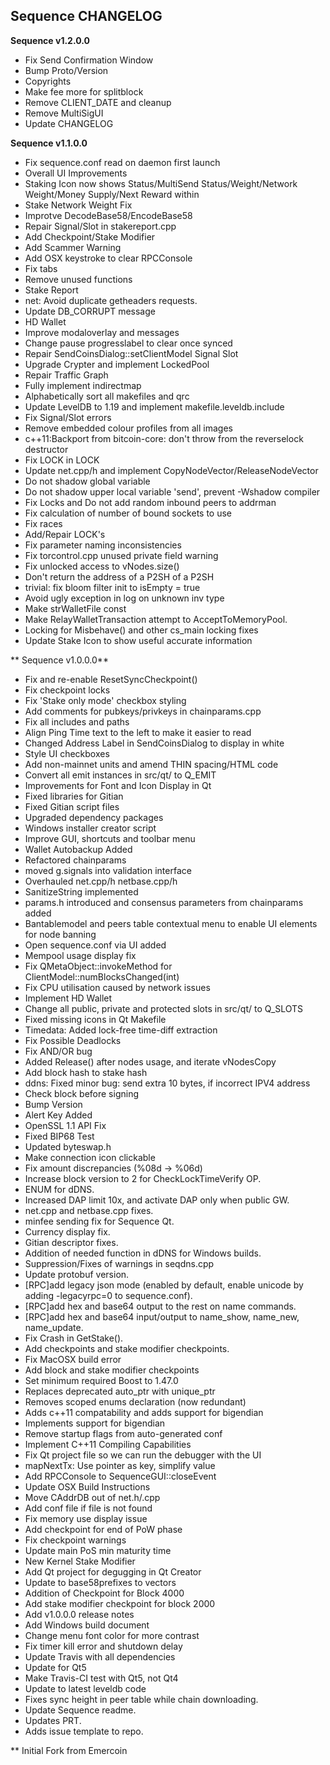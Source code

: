 **Sequence CHANGELOG**
-------------------------

**Sequence v1.2.0.0**

* Fix Send Confirmation Window
* Bump Proto/Version
* Copyrights
* Make fee more for splitblock
* Remove CLIENT_DATE and cleanup
* Remove MultiSigUI
* Update CHANGELOG

**Sequence v1.1.0.0**

* Fix sequence.conf read on daemon first launch
* Overall UI Improvements
* Staking Icon now shows Status/MultiSend Status/Weight/Network Weight/Money Supply/Next Reward within
* Stake Network Weight Fix
* Improtve DecodeBase58/EncodeBase58
* Repair Signal/Slot in stakereport.cpp
* Add Checkpoint/Stake Modifier
* Add Scammer Warning
* Add OSX keystroke to clear RPCConsole
* Fix tabs
* Remove unused functions
* Stake Report
* net: Avoid duplicate getheaders requests.
* Update DB_CORRUPT message
* HD Wallet
* Improve modaloverlay and messages
* Change pause progresslabel to clear once synced
* Repair SendCoinsDialog::setClientModel Signal Slot
* Upgrade Crypter and implement LockedPool
* Repair Traffic Graph
* Fully implement indirectmap
* Alphabetically sort all makefiles and qrc
* Update LevelDB to 1.19 and implement makefile.leveldb.include
* Fix Signal/Slot errors
* Remove embedded colour profiles from all images
* c++11:Backport from bitcoin-core: don't throw from the reverselock destructor
* Fix LOCK in LOCK
* Update net.cpp/h and implement CopyNodeVector/ReleaseNodeVector
* Do not shadow global variable
* Do not shadow upper local variable 'send', prevent -Wshadow compiler 
* Fix Locks and Do not add random inbound peers to addrman
* Fix calculation of number of bound sockets to use
* Fix races
* Add/Repair LOCK's
* Fix parameter naming inconsistencies
* Fix torcontrol.cpp unused private field warning
* Fix unlocked access to vNodes.size()
* Don't return the address of a P2SH of a P2SH
* trivial: fix bloom filter init to isEmpty = true
* Avoid ugly exception in log on unknown inv type
* Make strWalletFile const
* Make RelayWalletTransaction attempt to AcceptToMemoryPool.
* Locking for Misbehave() and other cs_main locking fixes
* Update Stake Icon to show useful accurate information


** Sequence v1.0.0.0**

* Fix and re-enable ResetSyncCheckpoint()
* Fix checkpoint locks
* Fix 'Stake only mode' checkbox styling
* Add comments for pubkeys/privkeys in chainparams.cpp
* Fix all includes and paths
* Align Ping Time text to the left to make it easier to read
* Changed Address Label in SendCoinsDialog to display in white
* Style UI checkboxes
* Add non-mainnet units and amend THIN spacing/HTML code
* Convert all emit instances in src/qt/ to Q_EMIT
* Improvements for Font and Icon Display in Qt
* Fixed libraries for Gitian
* Fixed Gitian script files
* Upgraded dependency packages
* Windows installer creator script
* Improve GUI, shortcuts and toolbar menu
* Wallet Autobackup Added
* Refactored chainparams
* moved g.signals into validation interface
* Overhauled net.cpp/h netbase.cpp/h
* SanitizeString implemented
* params.h introduced and consensus parameters from chainparams added
* Bantablemodel and peers table contextual menu to enable UI elements for node banning
* Open sequence.conf via UI added
* Mempool usage display fix
* Fix QMetaObject::invokeMethod for ClientModel::numBlocksChanged(int)
* Fix CPU utilisation caused by network issues
* Implement HD Wallet
* Change all public, private and protected slots in src/qt/ to Q_SLOTS
* Fixed missing icons in Qt Makefile
* Timedata: Added lock-free time-diff extraction
* Fix Possible Deadlocks
* Fix AND/OR bug
* Added Release() after nodes usage, and iterate vNodesCopy
* Add block hash to stake hash
* ddns: Fixed minor bug: send extra 10 bytes, if incorrect IPV4 address
* Check block before signing
* Bump Version
* Alert Key Added
* OpenSSL 1.1 API Fix
* Fixed BIP68 Test
* Updated byteswap.h
* Make connection icon clickable
* Fix amount discrepancies (%08d -> %06d)
* Increase block version to 2 for CheckLockTimeVerify OP. 
* ENUM for dDNS.
* Increased DAP limit 10x, and activate DAP only when public GW.
* net.cpp and netbase.cpp fixes. 
* minfee sending fix for Sequence Qt. 
* Currency display fix. 
* Gitian descriptor fixes.
* Addition of needed function in dDNS for Windows builds. 
* Suppression/Fixes of warnings in seqdns.cpp
* Update protobuf version.
* [RPC]add legacy json mode (enabled by default, enable unicode by adding -legacyrpc=0 to sequence.conf).
* [RPC]add hex and base64 output to the rest on name commands.
* [RPC]add hex and base64 input/output to name_show, name_new, name_update.
* Fix Crash in GetStake().
* Add checkpoints and stake modifier checkpoints.
* Fix MacOSX build error
* Add block and stake modifier checkpoints
* Set minimum required Boost to 1.47.0
* Replaces deprecated auto_ptr with unique_ptr
* Removes scoped enums declaration (now redundant)
* Adds c++11 compatability and adds support for bigendian
* Implements support for bigendian
* Remove startup flags from auto-generated conf
* Implement C++11 Compiling Capabilities
* Fix Qt project file so we can run the debugger with the UI
* mapNextTx: Use pointer as key, simplify value
* Add RPCConsole to SequenceGUI::closeEvent
* Update OSX Build Instructions
* Move CAddrDB out of net.h/.cpp
* Add conf file if file is not found
* Fix memory use display issue
* Add checkpoint for end of PoW phase
* Fix checkpoint warnings
* Update main PoS min maturity time
* New Kernel Stake Modifier
* Add Qt project for degugging in Qt Creator
* Update to base58prefixes to vectors
* Addition of Checkpoint for Block 4000
* Add stake modifier checkpoint for block 2000
* Add v1.0.0.0 release notes
* Add Windows build document
* Change menu font color for more contrast
* Fix timer kill error and shutdown delay
* Update Travis with all dependencies
* Update for Qt5
* Make Travis-CI test with Qt5, not Qt4
* Update to latest leveldb code
* Fixes sync height in peer table while chain downloading.
* Update Sequence readme.
* Updates PRT.
* Adds issue template to repo.

** Initial Fork from Emercoin 
